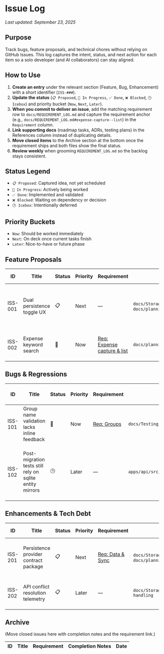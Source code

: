 # Issue Log

_Last updated: September 23, 2025_

## Purpose

Track bugs, feature proposals, and technical chores without relying on GitHub Issues. This log captures the intent, status, and next action for each item so a solo developer (and AI collaborators) can stay aligned.

## How to Use

1. **Create an entry** under the relevant section (Feature, Bug, Enhancement) with a short identifier (`ISS-###`).
2. **Update the status** (`📋 Proposed`, `🚧 In Progress`, `✅ Done`, `❌ Blocked`, `🕒 Icebox`) and priority bucket (`Now`, `Next`, `Later`).
3. **When you commit to deliver an issue**, add the matching requirement row to `docs/REQUIREMENT_LOG.md` and capture the requirement anchor (e.g., `docs/REQUIREMENT_LOG.md#expense-capture--list`) in the `Requirement` column.
4. **Link supporting docs** (roadmap tasks, ADRs, testing plans) in the References column instead of duplicating details.
5. **Move closed items** to the Archive section at the bottom once the requirement ships and both files show the final status.
6. **Review weekly** when grooming `REQUIREMENT_LOG.md` so the backlog stays consistent.

## Status Legend

- `📋 Proposed`: Captured idea, not yet scheduled
- `🚧 In Progress`: Actively being worked
- `✅ Done`: Implemented and validated
- `❌ Blocked`: Waiting on dependency or decision
- `🕒 Icebox`: Intentionally deferred

## Priority Buckets

- `Now`: Should be worked immediately
- `Next`: On deck once current tasks finish
- `Later`: Nice-to-have or future phase

## Feature Proposals

| ID      | Title                      | Status | Priority | Requirement                                                                  | References                                                                    | Notes / Next Steps                                                    |
| ------- | -------------------------- | ------ | -------- | ---------------------------------------------------------------------------- | ----------------------------------------------------------------------------- | --------------------------------------------------------------------- |
| ISS-001 | Dual persistence toggle UX | 📋     | Next     | —                                                                            | `docs/Storage_Strategy.md`, `docs/planning/TASK_2.3_AUTH_INTEGRATION_PLAN.md` | Design settings UI copy and confirmation dialogs for switching modes. |
| ISS-002 | Expense keyword search     | 🚧     | Now      | [Req: Expense capture & list](docs/REQUIREMENT_LOG.md#expense-capture--list) | `docs/planning/ROADMAP.md#phase-3`                                            | Implement selector + UI field per current backlog.                    |

## Bugs & Regressions

| ID      | Title                                                    | Status | Priority | Requirement                                   | References                                | Notes / Next Steps                                                   |
| ------- | -------------------------------------------------------- | ------ | -------- | --------------------------------------------- | ----------------------------------------- | -------------------------------------------------------------------- |
| ISS-101 | Group name validation lacks inline feedback              | 🚧     | Now      | [Req: Groups](docs/REQUIREMENT_LOG.md#groups) | `docs/Testing/PHASE3_TESTING_REPORT.md`   | Replace alert with inline error + focus handling.                    |
| ISS-102 | Post-migration tests still rely on sqlite entity mirrors | 🕒     | Later    | —                                             | `apps/api/src/entities/*simple.entity.ts` | Decide whether to remove mirrors after Postgres-first testing lands. |

## Enhancements & Tech Debt

| ID      | Title                                 | Status | Priority | Requirement                                            | References                                                                  | Notes / Next Steps                                                       |
| ------- | ------------------------------------- | ------ | -------- | ------------------------------------------------------ | --------------------------------------------------------------------------- | ------------------------------------------------------------------------ |
| ISS-201 | Persistence provider contract package | 📋     | Next     | [Req: Data & Sync](docs/REQUIREMENT_LOG.md#data--sync) | `docs/Storage_Strategy.md`, `docs/planning/PHASE_2_API_DEVELOPMENT_PLAN.md` | Extract interfaces + adapters into shared library before mobile rollout. |
| ISS-202 | API conflict resolution telemetry     | 📋     | Later    | —                                                      | `docs/Storage_Strategy.md#sync--conflict-handling`                          | Add logging/metrics for queue failures once sync exists.                 |

## Archive

(Move closed issues here with completion notes and the requirement link.)

| ID  | Title | Requirement | Completion Notes | Date |
| --- | ----- | ----------- | ---------------- | ---- |
